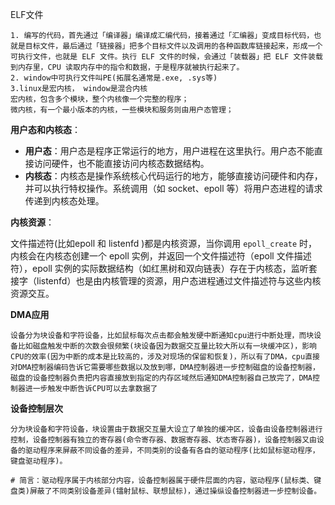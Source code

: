 ELF文件

~~~shell
1. 编写的代码，首先通过「编译器」编译成汇编代码，接着通过「汇编器」变成目标代码，也就是目标文件，最后通过「链接器」把多个目标文件以及调用的各种函数库链接起来，形成一个可执行文件，也就是 ELF 文件。执行 ELF 文件的时候，会通过「装载器」把 ELF 文件装载到内存里，CPU 读取内存中的指令和数据，于是程序就被执行起来了。
2. window中可执行文件叫PE(拓展名通常是.exe, .sys等)
3.linux是宏内核， window是混合内核
宏内核，包含多个模块，整个内核像一个完整的程序；
微内核，有一个最小版本的内核，一些模块和服务则由用户态管理；
~~~

**用户态和内核态**：

- **用户态**：用户态是程序正常运行的地方，用户进程在这里执行。用户态不能直接访问硬件，也不能直接访问内核态数据结构。
- **内核态**：内核态是操作系统核心代码运行的地方，能够直接访问硬件和内存，并可以执行特权操作。系统调用（如 socket、epoll 等）将用户态进程的请求传递到内核态处理。

**内核资源**：

文件描述符(比如epoll 和 listenfd )都是内核资源，当你调用 `epoll_create` 时，内核会在内核态创建一个 epoll 实例，并返回一个文件描述符（epoll 文件描述符），epoll 实例的实际数据结构（如红黑树和双向链表）存在于内核态，监听套接字（listenfd）也是由内核管理的资源，用户态进程通过文件描述符与这些内核资源交互。

**DMA应用**

~~~
设备分为块设备和字符设备，比如鼠标每次点击都会触发硬中断通知cpu进行中断处理，而块设备比如磁盘触发中断的次数会很频繁(块设备因为数据交互量比较大所以有一块缓冲区)，影响CPU的效率(因为中断的成本是比较高的，涉及对现场的保留和恢复)，所以有了DMA，cpu直接对DMA控制器编码告诉它需要哪些数据以及放到哪，DMA控制器进一步控制磁盘的设备控制器，磁盘的设备控制器负责把内容直接放到指定的内存区域然后通知DMA控制器自己放完了，DMA控制器进一步触发中断告诉CPU可以去拿数据了
~~~

**设备控制层次**

~~~shell
分为块设备和字符设备，块设置由于数据交互量大设立了单独的缓冲区，设备由设备控制器进行控制，设备控制器有独立的寄存器(命令寄存器、数据寄存器、状态寄存器)，设备控制器又由设备的驱动程序来屏蔽不同设备的差异，不同类别的设备有各自的驱动程序(比如鼠标驱动程序，键盘驱动程序)。

# 简言：驱动程序属于内核部分内容，设备控制器属于硬件层面的内容，驱动程序(鼠标类、键盘类)屏蔽了不同类别设备差异(镭射鼠标、联想鼠标)，通过操纵设备控制器进一步控制设备。
~~~

